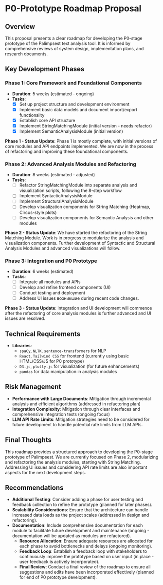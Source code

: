 # P0-Prototype Roadmap Proposal

## Overview

This proposal presents a clear roadmap for developing the P0-stage prototype of the Palimpsest text analysis tool. It is informed by comprehensive reviews of system design, implementation plans, and research documents.

## Key Development Phases

### Phase 1: Core Framework and Foundational Components

- **Duration**: 5 weeks (estimated - ongoing)
- **Tasks**:
  - [x] Set up project structure and development environment
  - [x] Implement basic data models and document import/export functionality
  - [x] Establish core API structure
  - [x] Implement StringMatchingModule (initial version - needs refactor)
  - [x] Implement SemanticAnalysisModule (initial version)

**Phase 1 - Status Update**: Phase 1 is mostly complete, with initial versions of core modules and API endpoints implemented. We are now in the process of refactoring and improving these foundational components.

### Phase 2: Advanced Analysis Modules and Refactoring

- **Duration**: 8 weeks (estimated - adjusted)
- **Tasks**:
  - [ ] Refactor StringMatchingModule into separate analysis and visualization scripts, following the 8-step workflow.
  - [ ] Implement SyntacticAnalysisModule
  - [ ] Implement StructuralAnalysisModule
  - [ ] Develop visualization components for String Matching (Heatmap, Circos-style plots)
  - [ ] Develop visualization components for Semantic Analysis and other modules

**Phase 2 - Status Update**: We have started the refactoring of the String Matching Module. Work is in progress to modularize the analysis and visualization components. Further development of Syntactic and Structural Analysis Modules and advanced visualizations will follow.

### Phase 3: Integration and P0 Prototype

- **Duration**: 6 weeks (estimated)
- **Tasks**:
  - [ ] Integrate all modules and APIs
  - [ ] Develop and refine frontend components (UI)
  - [ ] Conduct testing and deployment
  - [ ] Address UI issues возникшие during recent code changes.

**Phase 3 - Status Update**: Integration and UI development will commence after the refactoring of core analysis modules is further advanced and UI issues are resolved.

## Technical Requirements

- **Libraries**:
  - `spaCy`, `NLTK`, `sentence-transformers` for NLP
  - `React`, `Tailwind CSS` for frontend (currently using basic HTML/CSS/JS for P0 prototype)
  - `D3.js`, `plotly.js` for visualization (for future enhancements)
  - `pandas` for data manipulation in analysis modules

## Risk Management

- **Performance with Large Documents**: Mitigation through incremental analysis and efficient algorithms (addressed in refactoring plan)
- **Integration Complexity**: Mitigation through clear interfaces and comprehensive integration tests (ongoing focus)
- **LLM API Rate Limits**: Mitigation strategies need to be considered for future development to handle potential rate limits from LLM APIs.

## Final Thoughts

This roadmap provides a structured approach to developing the P0-stage prototype of Palimpsest. We are currently focused on Phase 2, modularizing and refactoring the analysis modules, starting with String Matching. Addressing UI issues and considering API rate limits are also important aspects for the next development steps.

## Recommendations

- **Additional Testing**: Consider adding a phase for user testing and feedback collection to refine the prototype (planned for later phases).
- **Scalability Considerations**: Ensure that the architecture can handle increased data loads as the project scales (addressed in design and refactoring).
- **Documentation**: Include comprehensive documentation for each module to facilitate future development and maintenance (ongoing - documentation will be updated as modules are refactored).
  - **Resource Allocation**: Ensure adequate resources are allocated for each phase to avoid bottlenecks and delays (ongoing monitoring).
  - **Feedback Loop**: Establish a feedback loop with stakeholders to continuously improve the prototype based on user input (in place - user feedback is actively incorporated).
  - **Final Review**: Conduct a final review of the roadmap to ensure all suggestions and edits have been incorporated effectively (planned for end of P0 prototype development).